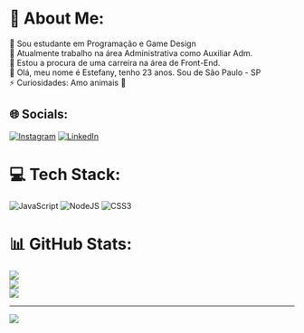# 💫 About Me:
🔭 Sou estudante em Programação e Game Design<br>🎯 Atualmente trabalho na área Administrativa como Auxiliar Adm.<br>
🚀 Estou a procura de uma carreira na área de Front-End.<br>
💬 Olá, meu nome é Estefany, tenho 23 anos. Sou de São Paulo - SP<br>
⚡ Curiosidades: Amo animais 🐾

## 🌐 Socials:
[![Instagram](https://img.shields.io/badge/Instagram-%23E4405F.svg?logo=Instagram&logoColor=white)](https://instagram.com/https://www.instagram.com/estefanysantos_14/) [![LinkedIn](https://img.shields.io/badge/LinkedIn-%230077B5.svg?logo=linkedin&logoColor=white)](https://linkedin.com/in/https://www.linkedin.com/in/estefanysantos/) 

# 💻 Tech Stack:
![JavaScript](https://img.shields.io/badge/javascript-%23323330.svg?style=flat&logo=javascript&logoColor=%23F7DF1E) ![NodeJS](https://img.shields.io/badge/node.js-6DA55F?style=flat&logo=node.js&logoColor=white) ![CSS3](https://img.shields.io/badge/css3-%231572B6.svg?style=flat&logo=css3&logoColor=white)
# 📊 GitHub Stats:
![](https://github-readme-stats.vercel.app/api?username=estefanysantoss&theme=buefy&hide_border=false&include_all_commits=false&count_private=false)<br/>
![](https://github-readme-streak-stats.herokuapp.com/?user=estefanysantoss&theme=buefy&hide_border=false)<br/>
![](https://github-readme-stats.vercel.app/api/top-langs/?username=estefanysantoss&theme=buefy&hide_border=false&include_all_commits=false&count_private=false&layout=compact)

---
[![](https://visitcount.itsvg.in/api?id=estefanysantoss&icon=2&color=6)](https://visitcount.itsvg.in)

<!-- Proudly created with GPRM ( https://gprm.itsvg.in ) -->

<!---
estefanysantoss/estefanysantoss is a ✨ special ✨ repository because its `README.md` (this file) appears on your GitHub profile.
You can click the Preview link to take a look at your changes.
--->
